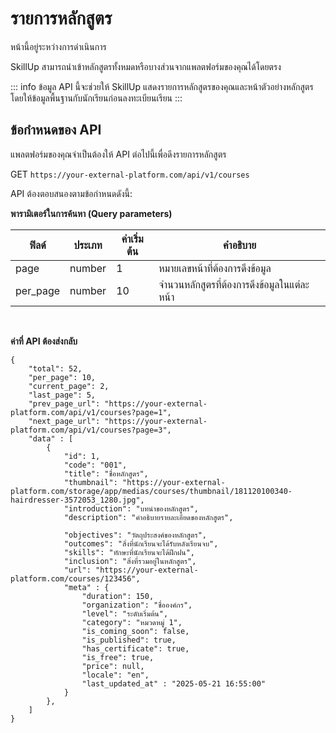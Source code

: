 # รายการหลักสูตร

<Badge type="warning">หน้านี้อยู่ระหว่างการดำเนินการ</Badge>

SkillUp สามารถนำเข้าหลักสูตรทั้งหมดหรือบางส่วนจากแพลตฟอร์มของคุณได้โดยตรง

::: info ข้อมูล
API นี้จะช่วยให้ SkillUp แสดงรายการหลักสูตรของคุณและหน้าตัวอย่างหลักสูตร โดยให้ข้อมูลพื้นฐานกับนักเรียนก่อนลงทะเบียนเรียน
:::

## ข้อกำหนดของ API

แพลตฟอร์มของคุณจำเป็นต้องให้ API ต่อไปนี้เพื่อดึงรายการหลักสูตร

<Badge>GET</Badge> `https://your-external-platform.com/api/v1/courses`

API ต้องตอบสนองตามข้อกำหนดดังนี้:

**พารามิเตอร์ในการค้นหา (Query parameters)**

| ฟิลด์ | ประเภท | ค่าเริ่มต้น | คำอธิบาย |
|---|---|---|---|
| page | number | 1 | หมายเลขหน้าที่ต้องการดึงข้อมูล |
| per_page | number | 10 | จำนวนหลักสูตรที่ต้องการดึงข้อมูลในแต่ละหน้า |

<br/>

**ค่าที่ API ต้องส่งกลับ**

```jsonc
{
    "total": 52,
    "per_page": 10,
    "current_page": 2,
    "last_page": 5,
    "prev_page_url": "https://your-external-platform.com/api/v1/courses?page=1",
    "next_page_url": "https://your-external-platform.com/api/v1/courses?page=3",
    "data" : [
        {
            "id": 1,
            "code": "001",
            "title": "ชื่อหลักสูตร",
            "thumbnail": "https://your-external-platform.com/storage/app/medias/courses/thumbnail/181120100340-hairdresser-3572053_1280.jpg",
            "introduction": "บทนำของหลักสูตร",
            "description": "คำอธิบายรายละเอียดของหลักสูตร",

            "objectives": "วัตถุประสงค์ของหลักสูตร",
            "outcomes": "สิ่งที่นักเรียนจะได้รับหลังเรียนจบ",
            "skills": "ทักษะที่นักเรียนจะได้ฝึกฝน",
            "inclusion": "สิ่งที่รวมอยู่ในหลักสูตร",
            "url": "https://your-external-platform.com/courses/123456",
            "meta" : {
                "duration": 150,
                "organization": "ชื่อองค์กร",
                "level": "ระดับเริ่มต้น",
                "category": "หมวดหมู่ 1",
                "is_coming_soon": false,
                "is_published": true,
                "has_certificate": true,
                "is_free": true,
                "price": null,
                "locale": "en",
                "last_updated_at" : "2025-05-21 16:55:00"
            }
        },
    ]
}
